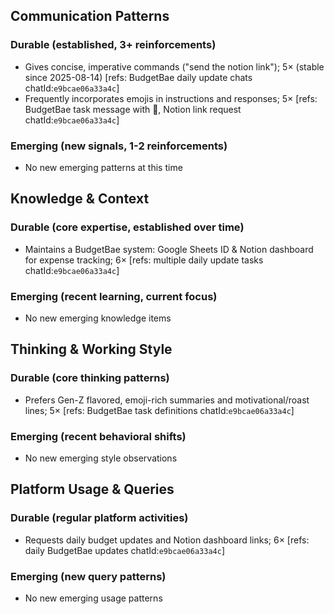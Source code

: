 ## Communication Patterns
### Durable (established, 3+ reinforcements)
- Gives concise, imperative commands ("send the notion link"); 5× (stable since 2025-08-14) [refs: BudgetBae daily update chats chatId:`e9bcae06a33a4c`]
- Frequently incorporates emojis in instructions and responses; 5× [refs: BudgetBae task message with 🎯, Notion link request chatId:`e9bcae06a33a4c`]

### Emerging (new signals, 1-2 reinforcements)
- No new emerging patterns at this time

## Knowledge & Context
### Durable (core expertise, established over time)
- Maintains a BudgetBae system: Google Sheets ID & Notion dashboard for expense tracking; 6× [refs: multiple daily update tasks chatId:`e9bcae06a33a4c`]

### Emerging (recent learning, current focus)
- No new emerging knowledge items

## Thinking & Working Style
### Durable (core thinking patterns)
- Prefers Gen-Z flavored, emoji-rich summaries and motivational/roast lines; 5× [refs: BudgetBae task definitions chatId:`e9bcae06a33a4c`]

### Emerging (recent behavioral shifts)
- No new emerging style observations

## Platform Usage & Queries
### Durable (regular platform activities)
- Requests daily budget updates and Notion dashboard links; 6× [refs: daily BudgetBae updates chatId:`e9bcae06a33a4c`]

### Emerging (new query patterns)
- No new emerging usage patterns